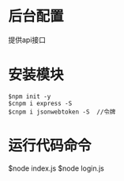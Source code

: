 # 后台配置
提供api接口

# 安装模块
```
$npm init -y
$cnpm i express -S
$cnpm i jsonwebtoken -S  //令牌
```
# 运行代码命令
$node index.js
$node login.js


